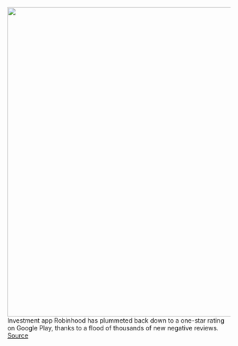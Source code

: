 <img src='https://cdn.vox-cdn.com/thumbor/T0GITdA76vJrRdp_F-MKPjY-4qc=/0x0:2040x1360/1200x800/filters:focal(857x517:1183x843)/cdn.vox-cdn.com/uploads/chorus_image/image/68754062/acastro_210129_1777_robinhood_0001.0.jpg' width='700px' /><br/>
Investment app Robinhood has plummeted back down to a one-star rating on Google Play, thanks to a flood of thousands of new negative reviews.
<a href='https://www.theverge.com/2021/2/1/22261178/robinhood-google-play-store-app-rating-one-star-reviews-stocks-gamestop-reddit'> Source <a/>